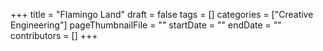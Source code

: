 +++
title = "Flamingo Land"
draft = false
tags = []
categories = ["Creative Engineering"]
pageThumbnailFile = ""
startDate = ""
endDate = ""
contributors = []
+++
